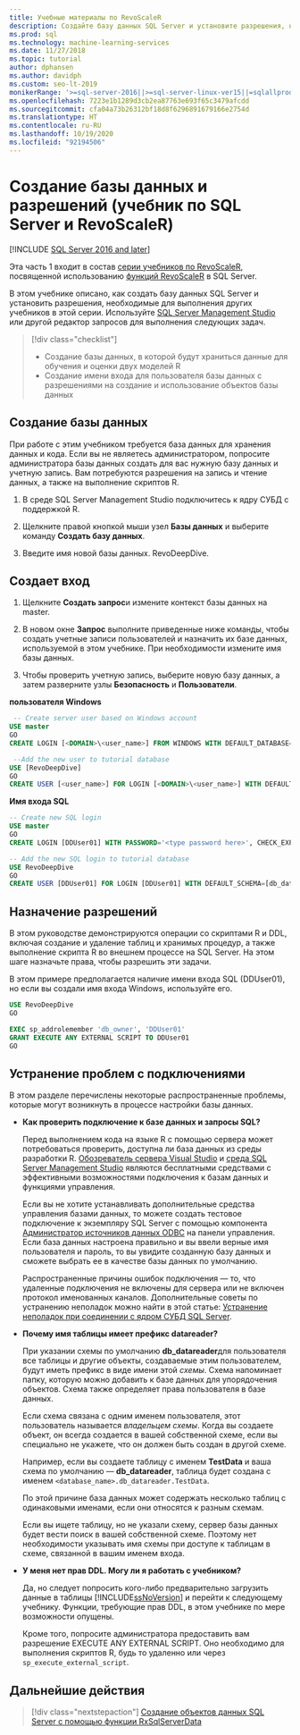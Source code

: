 ```yaml
---
title: Учебные материалы по RevoScaleR
description: Создайте базу данных SQL Server и установите разрешения, необходимые для выполнения инструкций в других учебниках по R.
ms.prod: sql
ms.technology: machine-learning-services
ms.date: 11/27/2018
ms.topic: tutorial
author: dphansen
ms.author: davidph
ms.custom: seo-lt-2019
monikerRange: '>=sql-server-2016||>=sql-server-linux-ver15||=sqlallproducts-allversions'
ms.openlocfilehash: 7223e1b1289d3cb2ea87763e693f65c3479afcdd
ms.sourcegitcommit: cfa04a73b26312bf18d8f6296891679166e2754d
ms.translationtype: HT
ms.contentlocale: ru-RU
ms.lasthandoff: 10/19/2020
ms.locfileid: "92194506"
---
```

# <a name="create-a-database-and-permissions-sql-server-and-revoscaler-tutorial"></a>Создание базы данных и разрешений (учебник по SQL Server и RevoScaleR)
[!INCLUDE [SQL Server 2016 and later](../../includes/applies-to-version/sqlserver2016.md)]

Эта часть 1 входит в состав [серии учебников по RevoScaleR](deepdive-data-science-deep-dive-using-the-revoscaler-packages.md), посвященной использованию [функций RevoScaleR](/machine-learning-server/r-reference/revoscaler/revoscaler) в SQL Server.

В этом учебнике описано, как создать базу данных SQL Server и установить разрешения, необходимые для выполнения других учебников в этой серии. Используйте [SQL Server Management Studio](../../ssms/download-sql-server-management-studio-ssms.md) или другой редактор запросов для выполнения следующих задач.

> [!div class="checklist"]
> * Создание базы данных, в которой будут храниться данные для обучения и оценки двух моделей R
> * Создание имени входа для пользователя базы данных с разрешениями на создание и использование объектов базы данных
  
## <a name="create-the-database"></a>Создание базы данных

При работе с этим учебником требуется база данных для хранения данных и кода. Если вы не являетесь администратором, попросите администратора базы данных создать для вас нужную базу данных и учетную запись. Вам потребуются разрешения на запись и чтение данных, а также на выполнение скриптов R.

1. В среде SQL Server Management Studio подключитесь к ядру СУБД с поддержкой R.

2. Щелкните правой кнопкой мыши узел **Базы данных** и выберите команду **Создать базу данных**.
  
2. Введите имя новой базы данных. RevoDeepDive.
  
## <a name="create-a-login"></a>Создает вход
  
1. Щелкните **Создать запрос**и измените контекст базы данных на master.
  
2. В новом окне **Запрос** выполните приведенные ниже команды, чтобы создать учетные записи пользователей и назначить их базе данных, используемой в этом учебнике. При необходимости измените имя базы данных.

3. Чтобы проверить учетную запись, выберите новую базу данных, а затем разверните узлы **Безопасность** и **Пользователи**.
  
**пользователя Windows**
  
```sql
 -- Create server user based on Windows account
USE master
GO
CREATE LOGIN [<DOMAIN>\<user_name>] FROM WINDOWS WITH DEFAULT_DATABASE=[RevoDeepDive]

 --Add the new user to tutorial database
USE [RevoDeepDive]
GO
CREATE USER [<user_name>] FOR LOGIN [<DOMAIN>\<user_name>] WITH DEFAULT_SCHEMA=[db_datareader]
```

**Имя входа SQL**

```sql
-- Create new SQL login
USE master
GO
CREATE LOGIN [DDUser01] WITH PASSWORD='<type password here>', CHECK_EXPIRATION=OFF, CHECK_POLICY=OFF;

-- Add the new SQL login to tutorial database
USE RevoDeepDive
GO
CREATE USER [DDUser01] FOR LOGIN [DDUser01] WITH DEFAULT_SCHEMA=[db_datareader]
```

## <a name="assign-permissions"></a>Назначение разрешений

В этом руководстве демонстрируются операции со скриптами R и DDL, включая создание и удаление таблиц и хранимых процедур, а также выполнение скрипта R во внешнем процессе на SQL Server. На этом шаге назначьте права, чтобы разрешить эти задачи.

В этом примере предполагается наличие имени входа SQL (DDUser01), но если вы создали имя входа Windows, используйте его.

```sql
USE RevoDeepDive
GO

EXEC sp_addrolemember 'db_owner', 'DDUser01'
GRANT EXECUTE ANY EXTERNAL SCRIPT TO DDUser01
GO
```

## <a name="troubleshoot-connections"></a>Устранение проблем с подключениями

В этом разделе перечислены некоторые распространенные проблемы, которые могут возникнуть в процессе настройки базы данных.

- **Как проверить подключение к базе данных и запросы SQL?**
  
    Перед выполнением кода на языке R с помощью сервера может потребоваться проверить, доступна ли база данных из среды разработки R. [Обозреватель сервера Visual Studio](/previous-versions/x603htbk(v=vs.140)) и [среда SQL Server Management Studio](../../ssms/download-sql-server-management-studio-ssms.md) являются бесплатными средствами с эффективными возможностями подключения к базам данных и функциями управления.
  
    Если вы не хотите устанавливать дополнительные средства управления базами данных, то можете создать тестовое подключение к экземпляру SQL Server с помощью компонента [Администратор источников данных ODBC](../../odbc/admin/odbc-data-source-administrator.md?view=sql-server-2017) на панели управления. Если база данных настроена правильно и вы ввели верные имя пользователя и пароль, то вы увидите созданную базу данных и сможете выбрать ее в качестве базы данных по умолчанию.
  
    Распространенные причины ошибок подключения — то, что удаленные подключения не включены для сервера или не включен протокол именованных каналов. Дополнительные советы по устранению неполадок можно найти в этой статье: [Устранение неполадок при соединении с ядром СУБД SQL Server](../../database-engine/configure-windows/troubleshoot-connecting-to-the-sql-server-database-engine.md).
  
- **Почему имя таблицы имеет префикс datareader?**
  
    При указании схемы по умолчанию **db_datareader**для пользователя все таблицы и другие объекты, создаваемые этим пользователем, будут иметь префикс в виде имени этой *схемы*. Схема напоминает папку, которую можно добавить к базе данных для упорядочения объектов. Схема также определяет права пользователя в базе данных.
  
    Если схема связана с одним именем пользователя, этот пользователь называется _владельцем схемы_. Когда вы создаете объект, он всегда создается в вашей собственной схеме, если вы специально не укажете, что он должен быть создан в другой схеме.
  
    Например, если вы создаете таблицу с именем **TestData** и ваша схема по умолчанию — **db_datareader**, таблица будет создана с именем `<database_name>.db_datareader.TestData`.
  
    По этой причине база данных может содержать несколько таблиц с одинаковыми именами, если они относятся к разным схемам.
   
    Если вы ищете таблицу, но не указали схему, сервер базы данных будет вести поиск в вашей собственной схеме. Поэтому нет необходимости указывать имя схемы при доступе к таблицам в схеме, связанной в вашим именем входа.
  
- **У меня нет прав DDL. Могу ли я работать с учебником?**
  
    Да, но следует попросить кого-либо предварительно загрузить данные в таблицы [!INCLUDE[ssNoVersion](../../includes/ssnoversion-md.md)] и перейти к следующему учебнику. Функции, требующие прав DDL, в этом учебнике по мере возможности опущены.

    Кроме того, попросите администратора предоставить вам разрешение EXECUTE ANY EXTERNAL SCRIPT. Оно необходимо для выполнения скриптов R, будь то удаленно или через `sp_execute_external_script`.

## <a name="next-steps"></a>Дальнейшие действия

> [!div class="nextstepaction"]
> [Создание объектов данных SQL Server с помощью функции RxSqlServerData](../../machine-learning/tutorials/deepdive-create-sql-server-data-objects-using-rxsqlserverdata.md)